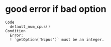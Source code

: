 # good error if bad option

    Code
      default_num_cpus()
    Condition
      Error:
      ! `getOption('Ncpus')` must be an integer.

